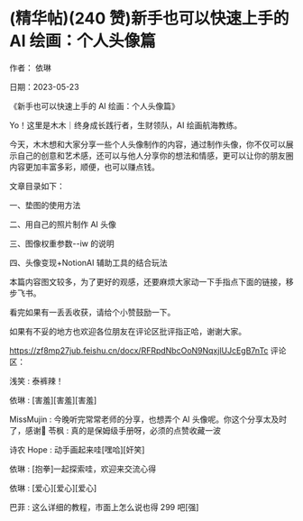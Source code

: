 
# (精华帖)(240 赞)新⼿也可以快速上⼿的 AI 绘画：个⼈头像篇 

作者： 依琳 

⽇期：2023-05-23 

《新⼿也可以快速上⼿的 AI 绘画：个⼈头像篇》 

Yo！这⾥是⽊⽊｜终⾝成⻓践⾏者，⽣财领队，AI 绘画航海教练。 

今天，⽊⽊想和⼤家分享⼀些个⼈头像制作的内容，通过制作头像，你不仅可以展⽰⾃⼰的创意和艺术感，还可以与他⼈分享你的想法和情感，更可以让你的朋友圈内容更加丰富多彩，顺便，也可以赚点钱。

⽂章⽬录如下：

⼀、垫图的使⽤⽅法

⼆、⽤⾃⼰的照⽚制作 AI 头像 

三、图像权重参数--iw 的说明 

四、头像变现+NotionAI 辅助⼯具的结合玩法 

本篇内容图⽂较多，为了更好的观感，还要⿇烦⼤家动⼀下⼿指点下⾯的链接，移步⻜书。

看完如果有⼀丢丢收获，请给个⼩赞⿎励⼀下。

如果有不妥的地⽅也欢迎各位朋友在评论区批评指正哈，谢谢⼤家。

https://zf8mp27jub.feishu.cn/docx/RFRpdNbcOoN9NqxjlUJcEgB7nTc 评论区：

浅笑 : 泰裤辣！ 

依琳 : [害羞][害羞][害羞] 

MissMujin : 今晚听完常常⽼师的分享，也想弄个 AI 头像呢。你这个分享太及时了，感谢🙏 苓枫 : 真的是保姆级⼿册呀，必须的点赞收藏⼀波 

诗农 Hope : 动⼿画起来哇[嘿哈][奸笑] 

依琳 : [抱拳]⼀起探索哇，欢迎来交流⼼得 

依琳 : [爱⼼][爱⼼][爱⼼] 

巴菲 : 这么详细的教程，市⾯上怎么说也得 299 吧[强] 
